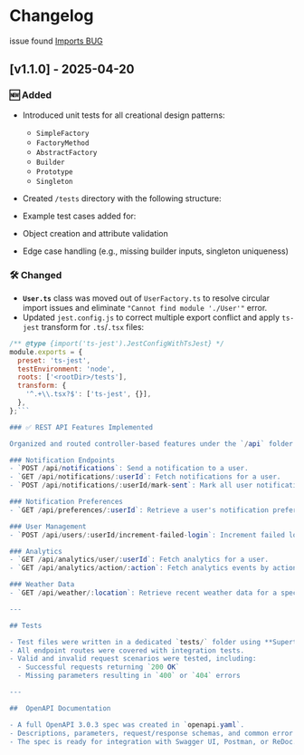 # Changelog

issue found [Imports BUG](https://github.com/mehluli-dlamini-219105359/sundry-weather-notifications/issues/18)

## [v1.1.0] - 2025-04-20

### 🆕 Added
- Introduced unit tests for all creational design patterns:
  - `SimpleFactory`
  - `FactoryMethod`
  - `AbstractFactory`
  - `Builder`
  - `Prototype`
  - `Singleton`
- Created `/tests` directory with the following structure:


- Example test cases added for:
- Object creation and attribute validation
- Edge case handling (e.g., missing builder inputs, singleton uniqueness)

### 🛠️ Changed 
- **`User.ts`** class was moved out of `UserFactory.ts` to resolve circular import issues and eliminate `"Cannot find module './User'"` error.
- Updated `jest.config.js` to correct multiple export conflict and apply `ts-jest` transform for `.ts`/`.tsx` files:
```js
/** @type {import('ts-jest').JestConfigWithTsJest} */
module.exports = {
  preset: 'ts-jest',
  testEnvironment: 'node',
  roots: ['<rootDir>/tests'],
  transform: {
    '^.+\\.tsx?$': ['ts-jest', {}],
  },
};```

### ✅ REST API Features Implemented

Organized and routed controller-based features under the `/api` folder:

### Notification Endpoints
- `POST /api/notifications`: Send a notification to a user.
- `GET /api/notifications/:userId`: Fetch notifications for a user.
- `POST /api/notifications/:userId/mark-sent`: Mark all user notifications as sent.

### Notification Preferences
- `GET /api/preferences/:userId`: Retrieve a user's notification preferences.

### User Management
- `POST /api/users/:userId/increment-failed-login`: Increment failed login attempts.

### Analytics
- `GET /api/analytics/user/:userId`: Fetch analytics for a user.
- `GET /api/analytics/action/:action`: Fetch analytics events by action.

### Weather Data
- `GET /api/weather/:location`: Retrieve recent weather data for a specific location.

---

## Tests

- Test files were written in a dedicated `tests/` folder using **Supertest** with **Jest**.
- All endpoint routes were covered with integration tests.
- Valid and invalid request scenarios were tested, including:
  - Successful requests returning `200 OK`
  - Missing parameters resulting in `400` or `404` errors

---

##  OpenAPI Documentation

- A full OpenAPI 3.0.3 spec was created in `openapi.yaml`.
- Descriptions, parameters, request/response schemas, and common error codes were defined for every endpoint.
- The spec is ready for integration with Swagger UI, Postman, or ReDoc.

